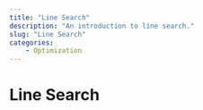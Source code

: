 ```yaml
---
title: "Line Search"
description: "An introduction to line search."
slug: "Line Search"
categories:
    - Optimization
---
```


# Line Search

